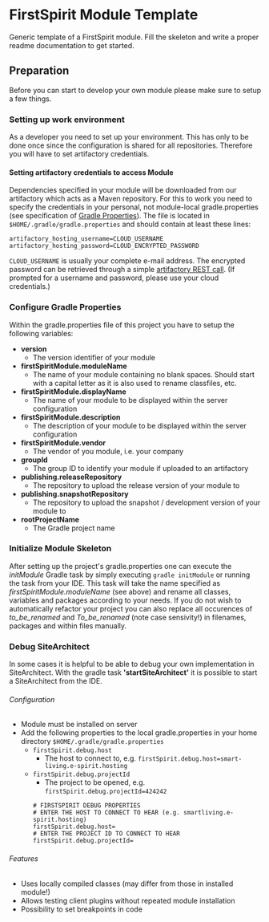 # FirstSpirit Module Template
 
Generic template of a FirstSpirit module. Fill the skeleton and write a proper readme documentation to get started.

## Preparation

Before you can start to develop your own module please make sure to setup a few things.

### Setting up work environment
As a developer you need to set up your environment. This has only to be done once since the
configuration is shared for all repositories. Therefore you will have to set artifactory credentials.

#### Setting artifactory credentials to access Module
Dependencies specified in your module will be downloaded from our artifactory which acts as
a Maven repository. For this to work you need to specify the credentials in your personal, not
module-local gradle.properties (see specification of
[Gradle Properties](https://docs.gradle.org/current/userguide/build_environment.html#sec:gradle_configuration_properties)).
The file is located in `$HOME/.gradle/gradle.properties` and should contain at least these lines:
```
artifactory_hosting_username=CLOUD_USERNAME
artifactory_hosting_password=CLOUD_ENCRYPTED_PASSWORD
```
`CLOUD_USERNAME` is usually your complete e-mail address. The encrypted password can be
retrieved through a simple
[artifactory REST call](https://artifactory.e-spirit.hosting/artifactory/api/security/encryptedPassword).
(If prompted for a username and password, please use your cloud credentials.)

### Configure Gradle Properties

Within the gradle.properties file of this project you have to setup the following variables:

- **version** 
  - The version identifier of your module
- **firstSpiritModule.moduleName** 
  - The name of your module containing no blank spaces. Should start with a capital
  letter as it is also used to rename classfiles, etc.
- **firstSpiritModule.displayName** 
  - The name of your module to be displayed within the server configuration
- **firstSpiritModule.description**
  - The description of your module to be displayed within the server configuration
- **firstSpiritModule.vendor**
  - The vendor of you module, i.e. your company
- **groupId**
  - The group ID to identify your module if uploaded to an artifactory
- **publishing.releaseRepository**
  - The repository to upload the release version of your module to
- **publishing.snapshotRepository**
  - The repository to upload the snapshot / development version of your module to
- **rootProjectName**
  - The Gradle project name

### Initialize Module Skeleton

After setting up the project's gradle.properties one can execute the *initModule* Gradle task by simply executing
`gradle initModule` or running the task from your IDE. This task will take the name specified as 
*firstSpiritModule.moduleName* (see above) and rename all classes, variables and packages according to your needs. If
you do not wish to automatically refactor your project you can also replace all occurences of *to_be_renamed* and
*To_be_renamed* (note case sensivity!) in filenames, packages and within files manually.

### Debug SiteArchitect
In some cases it is helpful to be able to debug your own implementation in SiteArchitect. With the gradle task 
**'startSiteArchitect'** it is possible to start a SiteArchitect from the IDE.
###### Configuration
- Module must be installed on server
- Add the following properties to the local gradle.properties in your home directory `$HOME/.gradle/gradle.properties`
  - `firstSpirit.debug.host`
    - The host to connect to, e.g. `firstSpirit.debug.host=smart-living.e-spirit.hosting`
  - `firstSpirit.debug.projectId`
    - The project to be opened, e.g. `firstSpirit.debug.projectId=424242`
    ```
    # FIRSTSPIRIT DEBUG PROPERTIES
    # ENTER THE HOST TO CONNECT TO HEAR (e.g. smartliving.e-spirit.hosting)
    firstSpirit.debug.host=
    # ENTER THE PROJECT ID TO CONNECT TO HEAR
    firstSpirit.debug.projectId=
    ```
###### Features
- Uses locally compiled classes (may differ from those in installed module!)
- Allows testing client plugins without repeated module installation
- Possibility to set breakpoints in code